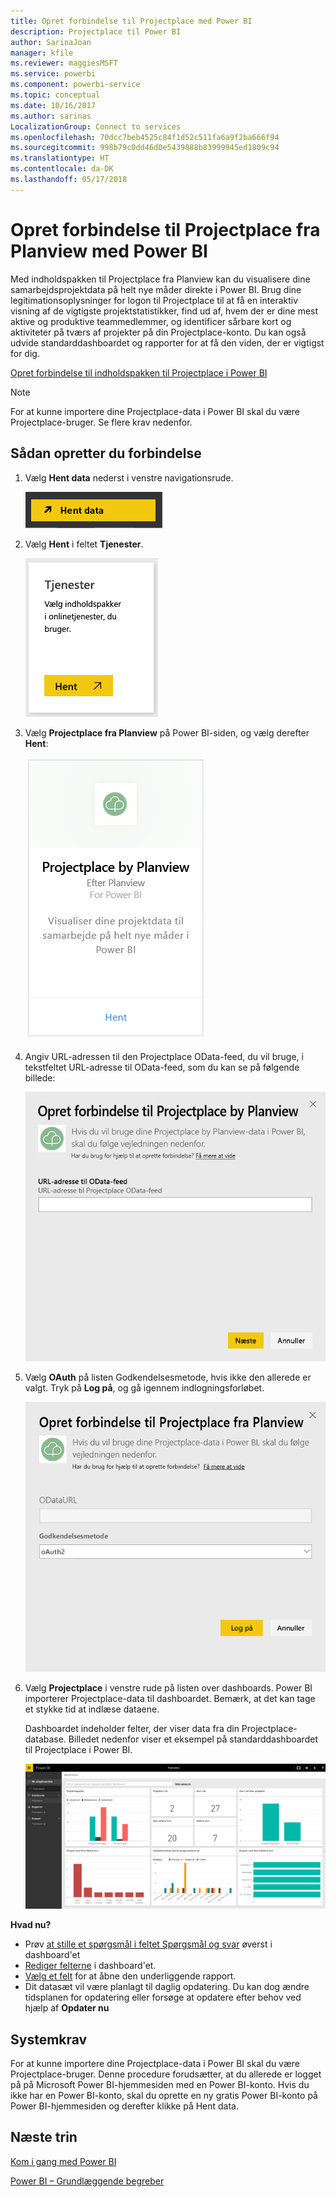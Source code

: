 ```yaml
---
title: Opret forbindelse til Projectplace med Power BI
description: Projectplace til Power BI
author: SarinaJoan
manager: kfile
ms.reviewer: maggiesMSFT
ms.service: powerbi
ms.component: powerbi-service
ms.topic: conceptual
ms.date: 10/16/2017
ms.author: sarinas
LocalizationGroup: Connect to services
ms.openlocfilehash: 70dcc7beb4525c84f1d52c511fa6a9f2ba666f94
ms.sourcegitcommit: 998b79c0dd46d0e5439888b83999945ed1809c94
ms.translationtype: HT
ms.contentlocale: da-DK
ms.lasthandoff: 05/17/2018
---
```

# <a name="connect-to-projectplace-by-planview-with-power-bi"></a>Opret forbindelse til Projectplace fra Planview med Power BI
Med indholdspakken til Projectplace fra Planview kan du visualisere dine samarbejdsprojektdata på helt nye måder direkte i Power BI. Brug dine legitimationsoplysninger for logon til Projectplace til at få en interaktiv visning af de vigtigste projektstatistikker, find ud af, hvem der er dine mest aktive og produktive teammedlemmer, og identificer sårbare kort og aktiviteter på tværs af projekter på din Projectplace-konto. Du kan også udvide standarddashboardet og rapporter for at få den viden, der er vigtigst for dig.

[Opret forbindelse til indholdspakken til Projectplace i Power BI](https://app.powerbi.com/getdata/services/projectplace)

>[!NOTE]
>For at kunne importere dine Projectplace-data i Power BI skal du være Projectplace-bruger. Se flere krav nedenfor.

## <a name="how-to-connect"></a>Sådan opretter du forbindelse
1. Vælg **Hent data** nederst i venstre navigationsrude.
   
    ![](media/service-connect-to-projectplace/get.png)
2. Vælg **Hent** i feltet **Tjenester**.
   
    ![](media/service-connect-to-projectplace/services.png)
3. Vælg **Projectplace fra Planview** på Power BI-siden, og vælg derefter **Hent**:  
   
    ![](media/service-connect-to-projectplace/projectplace.png)
4. Angiv URL-adressen til den Projectplace OData-feed, du vil bruge, i tekstfeltet URL-adresse til OData-feed, som du kan se på følgende billede:
   
    ![](media/service-connect-to-projectplace/params.png)
5. Vælg **OAuth** på listen Godkendelsesmetode, hvis ikke den allerede er valgt. Tryk på **Log på**, og gå igennem indlogningsforløbet.  
   
   ![](media/service-connect-to-projectplace/creds.png)
6. Vælg **Projectplace** i venstre rude på listen over dashboards. Power BI importerer Projectplace-data til dashboardet. Bemærk, at det kan tage et stykke tid at indlæse dataene.  
   
    Dashboardet indeholder felter, der viser data fra din Projectplace-database. Billedet nedenfor viser et eksempel på standarddashboardet til Projectplace i Power BI.
   
    ![](media/service-connect-to-projectplace/dashboard.png)

**Hvad nu?**

* Prøv [at stille et spørgsmål i feltet Spørgsmål og svar](power-bi-q-and-a.md) øverst i dashboard'et
* [Rediger felterne](service-dashboard-edit-tile.md) i dashboard'et.
* [Vælg et felt](service-dashboard-tiles.md) for at åbne den underliggende rapport.
* Dit datasæt vil være planlagt til daglig opdatering. Du kan dog ændre tidsplanen for opdatering eller forsøge at opdatere efter behov ved hjælp af **Opdater nu**

## <a name="system-requirements"></a>Systemkrav
For at kunne importere dine Projectplace-data i Power BI skal du være Projectplace-bruger. Denne procedure forudsætter, at du allerede er logget på på Microsoft Power BI-hjemmesiden med en Power BI-konto. Hvis du ikke har en Power BI-konto, skal du oprette en ny gratis Power BI-konto på Power BI-hjemmesiden og derefter klikke på Hent data.

## <a name="next-steps"></a>Næste trin
[Kom i gang med Power BI](service-get-started.md)

[Power BI – Grundlæggende begreber](service-basic-concepts.md)

